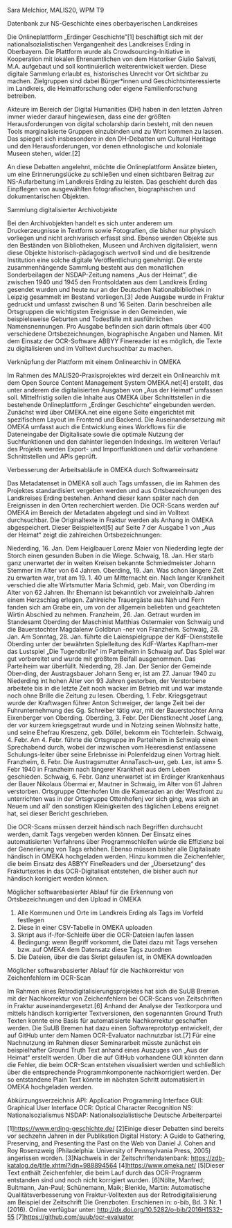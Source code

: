 Sara Melchior, MALIS20, WPM T9

Datenbank zur NS-Geschichte eines oberbayerischen Landkreises

Die Onlineplattform „Erdinger Geschichte”[1]  beschäftigt sich mit der nationalsozialistischen Vergangenheit des Landkreises Erding in Oberbayern. Die Plattform wurde als Crowdsourcing-Initiative in Kooperation mit lokalen Ehrenamtlichen von dem Historiker Giulio Salvati, M.A. aufgebaut und soll kontinuierlich weiterentwickelt werden. Diese digitale Sammlung erlaubt es, historisches Unrecht vor Ort sichtbar zu machen. Zielgruppen sind dabei Bürger*innen und Geschichtsinteressierte im Landkreis, die Heimatforschung oder eigene Familienforschung betreiben.

Akteure im Bereich der Digital Humanities (DH) haben in den letzten Jahren immer wieder darauf hingewiesen, dass eine der größten Herausforderungen von digital scholarship darin besteht, mit den neuen Tools marginalisierte Gruppen einzubinden und zu Wort kommen zu lassen. Das spiegelt sich insbesondere in den DH-Debatten um Cultural Heritage und den Herausforderungen, vor denen ethnologische und koloniale Museen stehen, wider.[2]  

An diese Debatten angelehnt, möchte die Onlineplattform Ansätze bieten, um eine Erinnerungslücke zu schließen und einen sichtbaren Beitrag zur NS-Aufarbeitung im Landkreis Erding zu leisten. Das geschieht durch das Einpflegen von ausgewählten fotografischen, biographischen und dokumentarischen Objekten. 

Sammlung digitalisierter Archivobjekte
 
Bei den Archivobjekten handelt es sich unter anderem um Druckerzeugnisse in Textform sowie Fotografien, die bisher nur physisch vorliegen und nicht archivarisch erfasst sind. Ebenso werden Objekte aus den Beständen von Bibliotheken, Museen und Archiven digitalisiert, wenn diese Objekte historisch-pädagogisch wertvoll sind und die besitzende Institution eine solche digitale Veröffentlichung genehmigt. 
Die erste zusammenhängende Sammlung besteht aus den monatlichen Sonderbeilagen der NSDAP-Zeitung namens „Aus der Heimat”, die zwischen 1940 und 1945 den Frontsoldaten aus dem Landkreis Erding gesendet wurden und heute nur an der Deutschen Nationalbibliothek in Leipzig gesammelt im Bestand vorliegen.[3] Jede Ausgabe wurde in Fraktur gedruckt und umfasst zwischen 8 und 16 Seiten. Darin beschreiben alle Ortsgruppen die wichtigsten Ereignisse in den Gemeinden, wie beispielsweise Geburten und Todesfälle mit ausführlichen Namensnennungen. Pro Ausgabe befinden sich darin oftmals über 400 verschiedene Ortsbezeichnungen, biographische Angaben und Namen. Mit dem Einsatz der OCR-Software ABBYY Finereader ist es möglich, die Texte zu digitalisieren und im Volltext durchsuchbar zu machen. 

Verknüpfung der Plattform mit einem Onlinearchiv in OMEKA

Im Rahmen des MALIS20-Praxisprojektes wird derzeit ein Onlinearchiv mit dem Open Source Content Management System OMEKA.net[4] erstellt, das unter anderem die digitalisierten Ausgaben von „Aus der Heimat“ umfassen soll. Mittelfristig sollen die Inhalte aus OMEKA über Schnittstellen in die bestehende Onlineplattform „Erdinger Geschichte“ eingebunden werden. Zunächst wird über OMEKA.net eine eigene Seite eingerichtet mit spezifischem Layout im Frontend und Backend. Die Auseinandersetzung mit OMEKA umfasst auch die Entwicklung eines Workflows für die Dateneingabe der Digitalisate sowie die optimale Nutzung der Suchfunktionen und den dahinter liegenden Indexings. Im weiteren Verlauf des Projekts werden Export- und Importfunktionen und dafür vorhandene Schnittstellen und APIs geprüft.

Verbesserung der Arbeitsabläufe in OMEKA durch Softwareeinsatz

Das Metadatenset in OMEKA soll auch Tags umfassen, die im Rahmen des Projektes standardisiert vergeben werden und aus Ortsbezeichnungen des Landkreises Erding bestehen. Anhand dieser kann später nach den Ereignissen in den Orten recherchiert werden. 
Die OCR-Scans werden auf OMEKA im Bereich der Metadaten abgelegt und sind im Volltext durchsuchbar. Die Originaltexte in Fraktur werden als Anhang in OMEKA abgespeichert. Dieser Beispieltext[5]  auf Seite 7 der Ausgabe 1 von „Aus der Heimat“ zeigt die zahlreichen Ortsbezeichnungen:

Niederding, 16. Jan. Dem Heiglbauer Lorenz Maier von Niederding legte der Storch einen gesunden Buben in die Wiege. Schwaig, 18. Jan. Hier starb ganz unerwartet der in weiten Kreisen bekannte Schmiedmeister Johann Stemmer im Alter von 64 Jahren. Oberding, 19. Jan. Was schon längere Zeit zu erwarten war, trat am 19. 1. 40 um Mitternacht ein. Nach langer Krankheit verschied die alte Wirtsmutter Maria Schmid, geb. Mair, von Oberding im Alter von 62 Jahren. Ihr Ehemann ist bekanntlich vor zweieinhalb Jahren einem Herzschlag erlegen. Zahlreiche Trauergäste aus Nah und Fern fanden sich am Grabe ein, um von der allgemein beliebten und geachteten Wirtin Abschied zu nehmen. Franzheim, 26. Jan. Getraut wurden im Standesamt Oberding der Maschinist Matthias Ostermaier von Schwaig und die Bauerstochter Magdalenw Goldbrun -ner von Franzheim. Schwaig, 28. Jan. Am Sonntag, 28. Jan. führte die Laienspielgruppe der KdF-Dienststelle Oberding unter der bewährten Spielleitung des KdF-Wartes Kapfham-mer das Lustspiel „Die Tugendbrille" im Parteiheim in Schwaig auf. Das Spiel war gut vorbereitet und wurde mit größtem Beifall ausgenommen. Das Parteiheim war überfüllt. Niederding, 28. Jan. Der Senior der Gemeinde Ober-ding, der Austragsbauer Johann Seng er, ist am 27. Januar 1940 zu Niederding int hohen Alter von 93 Jahren gestorben, der Verstorbene arbeitete bis in die letzte Zeit noch wacker im Betrieb mit und war imstande noch ohne Brille die Zeitung zu lesen. Oberding, 1. Febr. Kriegsgetraut wurde der Kraftwagen führer Anton Schweiger, der lange Zeit bei der Fuhrunternehmung des Gg. Schreiber tätig war, mit der Bauerstochter Anna Eixenberger von Oberding. Oberding, 3. Febr. Der Dienstknecht Josef Lang, der vor kurzem kriegsgetraut wurde und in Notzing seinen Wohnsitz hatte, und seine Ehefrau Kreszenz, geb. Döllel, bekomm ein Töchterlein. Schwaig, 4. Febr. Am 4. Febr. führte die Ortsgruppe im Parteiheim in Schwaig einen Sprechabend durch, wobei der inzwischen vom Heeresdienst entlassene Schulungs-leiter über seine Erlebnisse ini Polenfeldzug einen Vortrag hielt. Franzheim, 6. Febr. Die Austragsmutter AnnaTasch-u«r, geb. Lex, ist am» 5. Febr 1940 in Franzheim nach längerer Krankheit aus dem Leben geschieden. Schwaig, 6. Febr. Ganz unerwartet ist im Erdinger Krankenhaus der Bauer Nikolaus Obermai er, Mautner in Schwaig, im Alter von 61 Jahren verstorben. Ortsgruppe Ottenhofen Um die Kameraden an der Westfront zu unterrichten was in der Ortsgruppe Ottenhofenj vor sich ging, was sich an Neuem und all' den sonstigen Kleinigkeiten des täglichen Lebens ereignet hat, sei dieser Bericht geschrieben. 

 

Die OCR-Scans müssen derzeit händisch nach Begriffen durchsucht werden, damit Tags vergeben werden können. Der Einsatz eines automatisierten Verfahrens über Programmschleifen würde die Effizienz bei der Generierung von Tags erhöhen. Ebenso müssen bisher alle Digitalisate händisch in OMEKA hochgeladen werden. Hinzu kommen die Zeichenfehler, die beim Einsatz des ABBYY FineReaders und der „Übersetzung“ des Frakturtextes in das OCR-Digitalisat entstehen, die bisher auch nur händisch korrigiert werden können. 

Möglicher softwarebasierter Ablauf für die Erkennung von Ortsbezeichnungen und den Upload in OMEKA

1.	Alle Kommunen und Orte im Landkreis Erding als Tags im Vorfeld festlegen
2.	Diese in einer CSV-Tabelle in OMEKA uploaden
3.	Skript aus if-/for-Schleife über die OCR-Dateien laufen lassen
4.	Bedingung: wenn Begriff <xy> vorkommt, die Datei dazu mit Tags versehen bzw. auf OMEKA dem Datensatz diese Tags zuordnen
5.	Die Dateien, über die das Skript gelaufen ist, in OMEKA downloaden

Möglicher softwarebasierter Ablauf für die Nachkorrektur von Zeichenfehlern im OCR-Scan

Im Rahmen eines Retrodigitalisierungsprojektes hat sich die SuUB Bremen mit der Nachkorrektur von Zeichenfehlern bei OCR-Scans von Zeitschriften in Fraktur auseinandergesetzt.[6]  Anhand der Analyse der Textkorpora und mittels händisch korrigierter Textversionen, den sogenannten Ground Truth Texten konnte eine Basis für automatisierte Nachkorrektur geschaffen werden. Die SuUB Bremen hat dazu einen Softwareprototyp entwickelt, der auf GitHub unter dem Namen OCR-Evaluator nachnutzbar ist.[7]  Für eine Nachnutzung im Rahmen dieser Seminararbeit müsste zunächst ein beispielhafter Ground Truth Text anhand eines Auszuges von „Aus der Heimat“ erstellt werden. Über die auf GitHub vorhandene GUI könnten dann die Fehler, die beim OCR-Scan entstehen visualisiert werden und schließlich über die entsprechende Programmkomponente nachkorrigiert werden. Der so entstandene Plain Text könnte im nächsten Schritt automatisiert in OMEKA hochgeladen werden. 



Abkürzungsverzeichnis
API:	Application Programming Interface
GUI:	Graphical User Interface
OCR:	Optical Character Recognition
NS:	Nationalsozialismus
NSDAP:	Nationalsozialistische Deutsche Arbeiterpartei 

[1]https://www.erding-geschichte.de/
[2]Einige dieser Debatten sind bereits vor sechzehn Jahren in der Publikation Digital History: A Guide to Gathering, Preserving, and Presenting the Past on the Web von Daniel J. Cohen and Roy Rosenzweig (Philadelphia: University of Pennsylvania Press, 2005) angerissen worden.
[3]Nachweis in der Zeitschriftendatenbank: https://zdb-katalog.de/title.xhtml?idn=988894564
[4]https://www.omeka.net/
[5]Dieser Text enthält Zeichenfehler, die beim Lauf durch das OCR-Programm entstanden sind und noch nicht korrigiert wurden.
[6]Nölte, Manfred; Bultmann, Jan-Paul; Schünemann, Maik; Blenkle, Martin: Automatische Qualitätsverbesserung von Fraktur-Volltexten aus der Retrodigitalisierung am Beispiel der Zeitschrift Die Grenzboten. Erschienen in: o-bib, Bd. 3 Nr. 1 (2016). Online verfügbar unter: http://dx.doi.org/10.5282/o-bib/2016H1S32-55
[7]https://github.com/suub/ocr-evaluator


